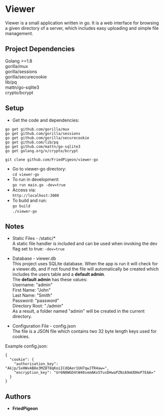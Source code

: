 # Viewer
Viewer is a small application written in go. It is a web interface for browsing a given directory of a server, which 
includes easy uploading and simple file management.

## Project Dependencies
Golang >=1.8  
gorilla/mux  
gorilla/sessions  
gorilla/securecookie  
lib/pq  
mattn/go-sqlite3  
crypto/bcrypt  

## Setup
* Get the code and dependencies:
```
go get github.com/gorilla/mux
go get github.com/gorilla/sessions
go get github.com/gorilla/securecookie
go get github.com/lib/pq
go get github.com/mattn/go-sqlite3
go get golang.org/x/crypto/bcrypt

git clone github.com/FriedPigeon/viewer-go
```
* Go to viewer-go directory:  
`cd viewer-go`
* To run in development:  
`go run main.go -dev=true`
* Access via:  
`http://localhost:3000`
* To build and run:  
`go build`  
`./viewer-go`

## Notes
* Static Files - /static/*  
A static file handler is included and can be used when invoking the dev flag set to true: `-dev=true`

* Database - viewer.db  
This project uses SQLite database. When the app is run it will check for a viewer.db, and if not found the file will 
automatically be created which includes the users table and a **default admin**.  
The **default admin** has these values:  
Username: "admin"  
First Name: "John"  
Last Name: "Smith"  
Password: "password"  
Directory Root: "./admin"  
As a result, a folder named "admin" will be created in the current directory. 

* Configuration File - config.json  
The file is a JSON file which contains two 32 byte length keys used for cookies.  

Example config.json:   
```
{
  "cookie": {
    "authorisation_key": "Akjp/SxHWvAB8e3MZ8T8qKoiICdQAer1UH7qwJTR4aw=",
    "encryption_key": "Ur6N8WGD4tW40semAKo5TusDHwaPZNzA9mUDHeP7EAA="
  }
}
```

## Authors
* **FriedPigeon**

